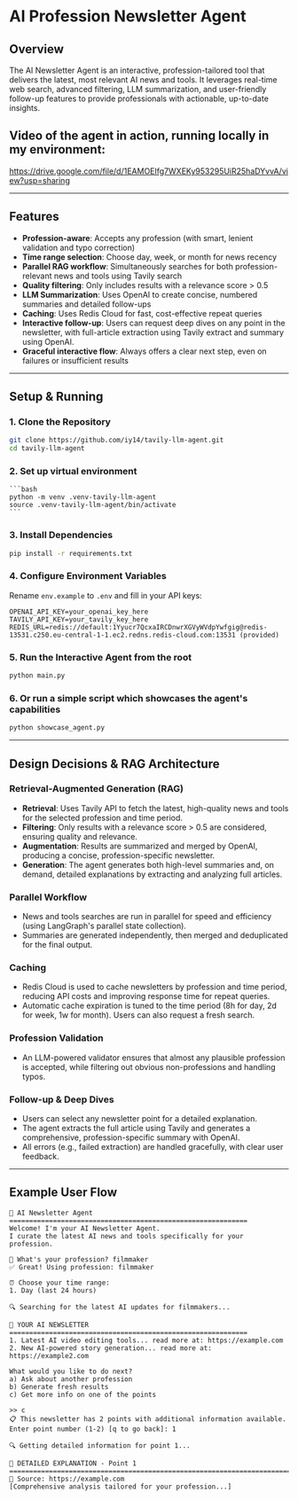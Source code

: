 # AI Profession Newsletter Agent

## Overview

The AI Newsletter Agent is an interactive, profession-tailored tool that delivers the latest, most relevant AI news and tools. It leverages real-time web search, advanced filtering, LLM summarization, and user-friendly follow-up features to provide professionals with actionable, up-to-date insights.

## Video of the agent in action, running locally in my environment: 
https://drive.google.com/file/d/1EAMOEIfg7WXEKy953295UiR25haDYvvA/view?usp=sharing

---

## Features
- **Profession-aware**: Accepts any profession (with smart, lenient validation and typo correction)
- **Time range selection**: Choose day, week, or month for news recency
- **Parallel RAG workflow**: Simultaneously searches for both profession-relevant news and tools using Tavily search
- **Quality filtering**: Only includes results with a relevance score > 0.5
- **LLM Summarization**: Uses OpenAI to create concise, numbered summaries and detailed follow-ups
- **Caching**: Uses Redis Cloud for fast, cost-effective repeat queries
- **Interactive follow-up**: Users can request deep dives on any point in the newsletter, with full-article extraction using Tavily extract and summary using OpenAI.
- **Graceful interactive flow**: Always offers a clear next step, even on failures or insufficient results

---

## Setup & Running

### 1. Clone the Repository
```bash
git clone https://github.com/iy14/tavily-llm-agent.git
cd tavily-llm-agent
```

### 2. Set up virtual environment
    ```bash
    python -m venv .venv-tavily-llm-agent
    source .venv-tavily-llm-agent/bin/activate
    ```

### 3. Install Dependencies
```bash
pip install -r requirements.txt
```

### 4. Configure Environment Variables
Rename `env.example` to `.env` and fill in your API keys:
```
OPENAI_API_KEY=your_openai_key_here
TAVILY_API_KEY=your_tavily_key_here
REDIS_URL=redis://default:1Yyucr7QcxaIRCDnwrXGVyWVdpYwfgig@redis-13531.c250.eu-central-1-1.ec2.redns.redis-cloud.com:13531 (provided)
```

### 5. Run the Interactive Agent from the root
```bash
python main.py
```

### 6. Or run a simple script which showcases the agent's capabilities
```bash
python showcase_agent.py
```

---

## Design Decisions & RAG Architecture

### Retrieval-Augmented Generation (RAG)
- **Retrieval**: Uses Tavily API to fetch the latest, high-quality news and tools for the selected profession and time period.
- **Filtering**: Only results with a relevance score > 0.5 are considered, ensuring quality and relevance.
- **Augmentation**: Results are summarized and merged by OpenAI, producing a concise, profession-specific newsletter.
- **Generation**: The agent generates both high-level summaries and, on demand, detailed explanations by extracting and analyzing full articles.

### Parallel Workflow
- News and tools searches are run in parallel for speed and efficiency (using LangGraph's parallel state collection).
- Summaries are generated independently, then merged and deduplicated for the final output.

### Caching
- Redis Cloud is used to cache newsletters by profession and time period, reducing API costs and improving response time for repeat queries.
- Automatic cache expiration is tuned to the time period (8h for day, 2d for week, 1w for month). Users can also request a fresh search.

### Profession Validation
- An LLM-powered validator ensures that almost any plausible profession is accepted, while filtering out obvious non-professions and handling typos.

### Follow-up & Deep Dives
- Users can select any newsletter point for a detailed explanation.
- The agent extracts the full article using Tavily and generates a comprehensive, profession-specific summary with OpenAI.
- All errors (e.g., failed extraction) are handled gracefully, with clear user feedback.

---

## Example User Flow
```
🤖 AI Newsletter Agent
============================================================
Welcome! I'm your AI Newsletter Agent.
I curate the latest AI news and tools specifically for your profession.

🎯 What's your profession? filmmaker
✅ Great! Using profession: filmmaker

⏰ Choose your time range:
1. Day (last 24 hours)

🔍 Searching for the latest AI updates for filmmakers...

📰 YOUR AI NEWSLETTER
============================================================
1. Latest AI video editing tools... read more at: https://example.com
2. New AI-powered story generation... read more at: https://example2.com

What would you like to do next?
a) Ask about another profession
b) Generate fresh results  
c) Get more info on one of the points

>> c
📋 This newsletter has 2 points with additional information available.
Enter point number (1-2) [q to go back]: 1

🔍 Getting detailed information for point 1...

📖 DETAILED EXPLANATION - Point 1
==============================================================================
🔗 Source: https://example.com
[Comprehensive analysis tailored for your profession...]
```
